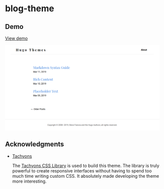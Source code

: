 # blog-theme

## Demo

[View demo](https://blog-theme.netlify.com)

![Screenshot](./images/screenshot.png)

## Acknowledgments

- [Tachyons](http://tachyons.io/)

  The [Tachyons CSS Library](http://tachyons.io/) is used to build this theme. The library is truly powerful to create responsive interfaces without having to spend too much time writing custom CSS. It absolutely made developing the theme more interesting.
